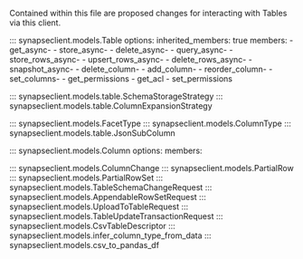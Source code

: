 Contained within this file are proposed changes for interacting with Tables via this
client.



::: synapseclient.models.Table
    options:
        inherited_members: true
        members:
        - get_async-
        - store_async-
        - delete_async-
        - query_async-
        - store_rows_async-
        - upsert_rows_async-
        - delete_rows_async-
        - snapshot_async-
        - delete_column-
        - add_column-
        - reorder_column-
        - set_columns-
        - get_permissions
        - get_acl
        - set_permissions

::: synapseclient.models.table.SchemaStorageStrategy
::: synapseclient.models.table.ColumnExpansionStrategy

::: synapseclient.models.FacetType
::: synapseclient.models.ColumnType
::: synapseclient.models.table.JsonSubColumn

::: synapseclient.models.Column
    options:
        members:

::: synapseclient.models.ColumnChange
::: synapseclient.models.PartialRow
::: synapseclient.models.PartialRowSet
::: synapseclient.models.TableSchemaChangeRequest
::: synapseclient.models.AppendableRowSetRequest
::: synapseclient.models.UploadToTableRequest
::: synapseclient.models.TableUpdateTransactionRequest
::: synapseclient.models.CsvTableDescriptor
::: synapseclient.models.infer_column_type_from_data
::: synapseclient.models.csv_to_pandas_df
